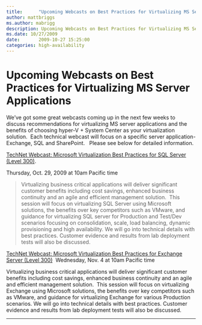```yaml
---
title:      "Upcoming Webcasts on Best Practices for Virtualizing MS Server Applications"
author: mattbriggs
ms.author: mabrigg
description: Upcoming Webcasts on Best Practices for Virtualizing MS Server Applications
ms.date: 10/27/2009
date:       2009-10-27 15:25:00
categories: high-availability
---
```

# Upcoming Webcasts on Best Practices for Virtualizing MS Server Applications

We’ve got some great webcasts coming up in the next few weeks to discuss recommendations for virtualizing MS server applications and the benefits of choosing hyper-V + System Center as your virtualization solution.  Each technical webcast will focus on a specific server application- Exchange, SQL and SharePoint.   Please see below for detailed information.

 [TechNet Webcast: Microsoft Virtualization Best Practices for SQL Server (Level 300)](https://msevents.microsoft.com/CUI/WebCastEventDetails.aspx?EventID=1032428763&EventCategory=4&culture=en-US&CountryCode=US "Reg link"). 

Thursday, Oct. 29, 2009 at 10am Pacific time

> 
> 
> Virtualizing business critical applications will deliver significant customer benefits including cost savings, enhanced business continuity and an agile and efficient management solution.  This session will focus on virtualizing SQL Server using Microsoft solutions, the benefits over key competitors such as VMware, and guidance for virtualizing SQL server for Production and Test/Dev scenarios focusing on consolidation, scale, load balancing, dynamic provisioning and high availability. We will go into technical details with best practices. Customer evidence and results from lab deployment tests will also be discussed.



[TechNet Webcast: Microsoft Virtualization Best Practices for Exchange Server (Level 300)](https://msevents.microsoft.com/CUI/WebCastEventDetails.aspx?EventID=1032428203&EventCategory=4&culture=en-US&CountryCode=US "Reg link")  Wednesday, Nov. 4 at 10am Pacific time

 

Virtualizing business critical applications will deliver significant customer benefits including cost savings, enhanced business continuity and an agile and efficient management solution.  This session will focus on virtualizing Exchange using Microsoft solutions, the benefits over key competitors such as VMware, and guidance for virtualizing Exchange for various Production scenarios. We will go into technical details with best practices. Customer evidence and results from lab deployment tests will also be discussed.  
  
---
